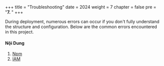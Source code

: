 +++
title = "Troubleshooting"
date = 2024
weight = 7
chapter = false
pre = "<b>7. </b>"
+++



During deployment, numerous errors can occur if you don't fully understand the structure and configuration. Below are the common errors encountered in this project.


#### Nội Dung

1. [Npm](1-npm)
2. [IAM](2-iam)

